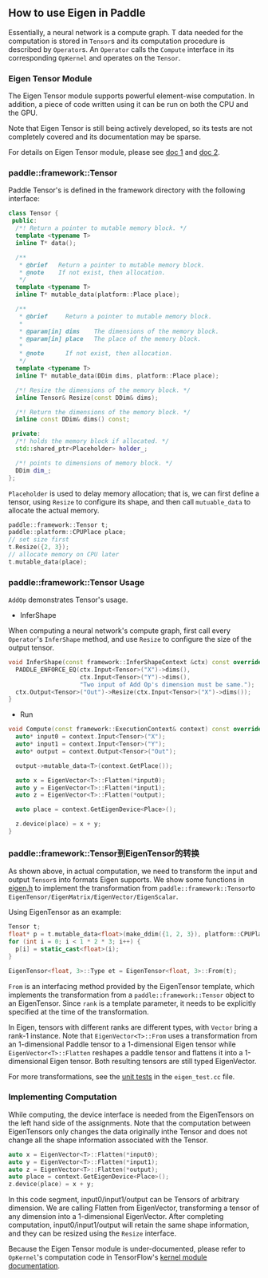 ## How to use Eigen in Paddle

Essentially, a neural network is a compute graph. T data needed for the computation is stored in `Tensor`s and its computation procedure is described by `Operator`s. An `Operator` calls the `Compute` interface in its corresponding `OpKernel` and operates on the `Tensor`.


### Eigen Tensor Module

The Eigen Tensor module supports powerful element-wise computation. In addition, a piece of code written using it can be run on both the CPU and the GPU.

Note that Eigen Tensor is still being actively developed, so its tests are not completely covered and its documentation may be sparse.

For details on Eigen Tensor module, please see [doc 1](https://github.com/RLovelett/eigen/blob/master/unsupported/Eigen/CXX11/src/Tensor/README.md) and [doc 2](https://bitbucket.org/eigen/eigen/src/default/unsupported/Eigen/CXX11/src/Tensor/README.md).


### paddle::framework::Tensor

Paddle Tensor's is defined in the framework directory with the following interface:

```cpp
class Tensor {
 public:
  /*! Return a pointer to mutable memory block. */
  template <typename T>
  inline T* data();

  /**
   * @brief   Return a pointer to mutable memory block.
   * @note    If not exist, then allocation.
   */
  template <typename T>
  inline T* mutable_data(platform::Place place);

  /**
   * @brief     Return a pointer to mutable memory block.
   *
   * @param[in] dims    The dimensions of the memory block.
   * @param[in] place   The place of the memory block.
   *
   * @note      If not exist, then allocation.
   */
  template <typename T>
  inline T* mutable_data(DDim dims, platform::Place place);

  /*! Resize the dimensions of the memory block. */
  inline Tensor& Resize(const DDim& dims);

  /*! Return the dimensions of the memory block. */
  inline const DDim& dims() const;

 private:
  /*! holds the memory block if allocated. */
  std::shared_ptr<Placeholder> holder_;

  /*! points to dimensions of memory block. */
  DDim dim_;
};
```

`Placeholder` is used to delay memory allocation; that is, we can first define a tensor, using `Resize` to configure its shape, and then call `mutuable_data` to allocate the actual memory.

```cpp
paddle::framework::Tensor t;
paddle::platform::CPUPlace place;
// set size first
t.Resize({2, 3});
// allocate memory on CPU later
t.mutable_data(place);
```

### paddle::framework::Tensor Usage
`AddOp` demonstrates Tensor's usage.

- InferShape

When computing a neural network's compute graph, first call every `Operator`'s `InferShape` method, and use `Resize` to configure the size of the output tensor.

```cpp
void InferShape(const framework::InferShapeContext &ctx) const override {
  PADDLE_ENFORCE_EQ(ctx.Input<Tensor>("X")->dims(),
                    ctx.Input<Tensor>("Y")->dims(),
                    "Two input of Add Op's dimension must be same.");
  ctx.Output<Tensor>("Out")->Resize(ctx.Input<Tensor>("X")->dims());
}
```


- Run

```cpp
void Compute(const framework::ExecutionContext& context) const override {
  auto* input0 = context.Input<Tensor>("X");
  auto* input1 = context.Input<Tensor>("Y");
  auto* output = context.Output<Tensor>("Out");

  output->mutable_data<T>(context.GetPlace());

  auto x = EigenVector<T>::Flatten(*input0);
  auto y = EigenVector<T>::Flatten(*input1);
  auto z = EigenVector<T>::Flatten(*output);

  auto place = context.GetEigenDevice<Place>();

  z.device(place) = x + y;
}
```


### paddle::framework::Tensor到EigenTensor的转换

As shown above, in actual computation, we need to transform the input and output `Tensor`s into formats Eigen supports. We show some functions in [eigen.h](https://github.com/PaddlePaddle/Paddle/blob/develop/paddle/framework/eigen.h) to implement the transformation from `paddle::framework::Tensor`to `EigenTensor/EigenMatrix/EigenVector/EigenScalar`.

Using EigenTensor as an example:

```cpp
Tensor t;
float* p = t.mutable_data<float>(make_ddim({1, 2, 3}), platform::CPUPlace());
for (int i = 0; i < 1 * 2 * 3; i++) {
  p[i] = static_cast<float>(i);
}

EigenTensor<float, 3>::Type et = EigenTensor<float, 3>::From(t);
```

`From` is an interfacing method provided by the EigenTensor template, which implements the transformation from a `paddle::framework::Tensor` object to an EigenTensor. Since `rank` is a template parameter, it needs to be explicitly specified at the time of the transformation.

In Eigen, tensors with different ranks are different types, with `Vector` bring a rank-1 instance. Note that `EigenVector<T>::From` uses a transformation from an 1-dimensional Paddle tensor to a 1-dimensional Eigen tensor while `EigenVector<T>::Flatten` reshapes a paddle tensor and flattens it into a 1-dimensional Eigen tensor. Both resulting tensors are still typed EigenVector.

For more transformations, see the [unit tests](https://github.com/PaddlePaddle/Paddle/blob/develop/paddle/framework/eigen_test.cc) in the `eigen_test.cc` file.



### Implementing Computation

While computing, the device interface is needed from the EigenTensors on the left hand side of the assignments. Note that the computation between EigenTensors only changes the data originally inthe Tensor and does not change all the shape information associated with the Tensor.

```cpp
auto x = EigenVector<T>::Flatten(*input0);
auto y = EigenVector<T>::Flatten(*input1);
auto z = EigenVector<T>::Flatten(*output);
auto place = context.GetEigenDevice<Place>();
z.device(place) = x + y;
```

In this code segment, input0/input1/output can be Tensors of arbitrary dimension. We are calling Flatten from EigenVector, transforming a tensor of any dimension into a 1-dimensional EigenVector. After completing computation, input0/input1/output will retain the same shape information, and they can be resized using the `Resize` interface.

Because the Eigen Tensor module is under-documented, please refer to `OpKernel`'s computation code in TensorFlow's [kernel module documentation](https://github.com/tensorflow/tensorflow/tree/master/tensorflow/core/kernels).
